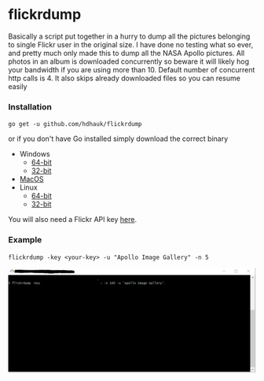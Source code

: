 # flickrdump

Basically a script put together in a hurry to dump all the pictures belonging to single Flickr user in the original size. I have done no testing what so ever, and pretty much only made this to dump all the NASA Apollo pictures. All photos in an album is downloaded concurrently so beware it will likely hog your bandwidth if you are using more than 10. Default number of concurrent http calls is 4. It also skips already downloaded files so you can resume easily

### Installation
```
go get -u github.com/hdhauk/flickrdump
```
or if you don't have Go installed simply download the correct binary
* Windows
  * [64-bit](./bin/flickrdump_windows_amd64)
  * [32-bit](./bin/flickrdump_windows_386)
* [MacOS](./bin/flickrdump_darwin_amd64)
* Linux
  * [64-bit](./bin/flickrdump_linux_amd64)
  * [32-bit](./bin/flickrdump_linux386)

You will also need a Flickr API key [here](https://www.flickr.com/services/api/misc.api_keys.html).

### Example
```
flickrdump -key <your-key> -u "Apollo Image Gallery" -n 5
```

![](screencap.gif)
